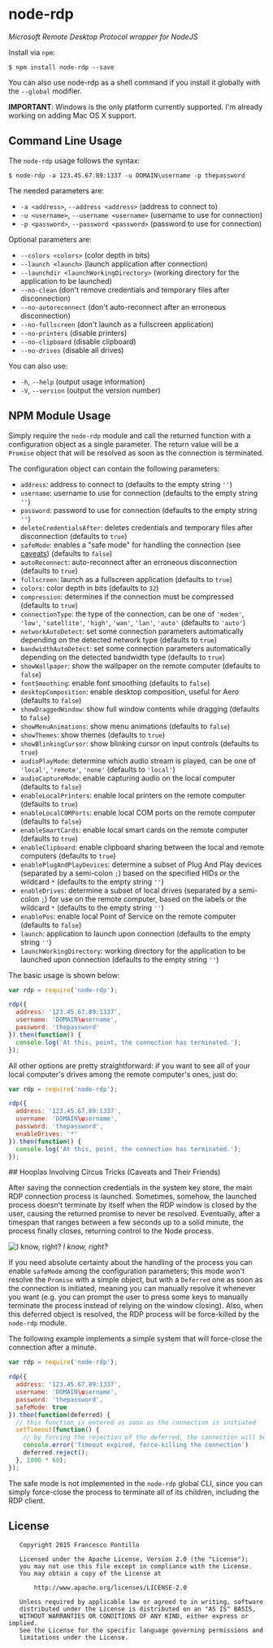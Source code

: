 node-rdp
========
_Microsoft Remote Desktop Protocol wrapper for NodeJS_

Install via `npm`:

```shell
$ npm install node-rdp --save
```

You can also use node-rdp as a shell command if you install it globally with the `--global` modifier.

**IMPORTANT**: Windows is the only platform currently supported. I'm already working on adding Mac OS X support.

## Command Line Usage

The `node-rdp` usage follows the syntax:

```shell
$ node-rdp -a 123.45.67.89:1337 -u DOMAIN\username -p thepassword
```

The needed parameters are:

*  `-a <address>`, `--address <address>` (address to connect to)
*  `-u <username>`, `--username <username>` (username to use for connection)
*  `-p <password>`, `--password <password>` (password to use for connection)

Optional parameters are:

*  `--colors <colors>` (color depth in bits)
*  `--launch <launch>` (launch application after connection)
*  `--launchdir <launchWorkingDirectory>` (working directory for the application to be launched)
*  `--no-clean` (don't remove credentials and temporary files after disconnection)
*  `--no-autoreconnect` (don't auto-reconnect after an erroneous disconnection)
*  `--no-fullscreen` (don't launch as a fullscreen application)
*  `--no-printers` (disable printers)
*  `--no-clipboard` (disable clipboard)
*  `--no-drives` (disable all drives)

You can also use:

*  `-h`, `--help` (output usage information)
*  `-V`, `--version` (output the version number)

## NPM Module Usage

Simply require the `node-rdp` module and call the returned function with a configuration object as a single parameter.
The return value will be a `Promise` object that will be resolved as soon as the connection is terminated.

The configuration object can contain the following parameters:

* `address`: address to connect to (defaults to the empty string `''`)
* `username`: username to use for connection (defaults to the empty string `''`)
* `password`: password to use for connection (defaults to the empty string `''`)
* `deleteCredentialsAfter`: deletes credentials and temporary files after disconnection (defaults to `true`)
* `safeMode`: enables a "safe mode" for handling the connection (see [caveats](#caveats)) (defaults to `false`)
* `autoReconnect`: auto-reconnect after an erroneous disconnection (defaults to `true`)
* `fullscreen`: launch as a fullscreen application (defaults to `true`)
* `colors`: color depth in bits (defaults to `32`)
* `compression`: determines if the connection must be compressed (defaults to `true`)
* `connectionType`: the type of the connection, can be one of `'modem'`, `'low'`, `'satellite'`, `'high'`, `'wan'`, `'lan'`, `'auto'` (defaults to `'auto'`)
* `networkAutoDetect`: set some connection parameters automatically depending on the detected network type (defaults to `true`)
* `bandwidthAutoDetect`: set some connection parameters automatically depending on the detected bandwidth type (defaults to `true`)
* `showWallpaper`: show the wallpaper on the remote computer (defaults to `false`)
* `fontSmoothing`: enable font smoothing (defaults to `false`)
* `desktopComposition`: enable desktop composition, useful for Aero (defaults to `false`)
* `showDraggedWindow`: show full window contents while dragging (defaults to `false`)
* `showMenuAnimations`: show menu animations (defaults to `false`)
* `showThemes`: show themes (defaults to `true`)
* `showBlinkingCursor`: show blinking cursor on input controls (defaults to `true`)
* `audioPlayMode`: determine which audio stream is played, can be one of `'local'`, `'remote'`, `'none'` (defaults to `'local'`)
* `audioCaptureMode`: enable capturing audio on the local computer (defaults to `false`)
* `enableLocalPrinters`: enable local printers on the remote computer (defaults to `true`)
* `enableLocalCOMPorts`: enable local COM ports on the remote computer (defaults to `false`)
* `enableSmartCards`: enable local smart cards on the remote computer (defaults to `true`)
* `enableClipboard`: enable clipboard sharing between the local and remote computers (defaults to `true`)
* `enablePlugAndPlayDevices`: determine a subset of Plug And Play devices (separated by a semi-colon `;`) based on the specified HIDs or the wildcard `*` (defaults to the empty string `''`)
* `enableDrives`: determine a subset of local drives (separated by a semi-colon `;`) for use on the remote computer, based on the labels or the wildcard `*` (defaults to the empty string `''`)
* `enablePos`: enable local Point of Service on the remote computer (defaults to `false`)
* `launch`: application to launch upon connection (defaults to the empty string `''`)
* `launchWorkingDirectory`: working directory for the application to be launched upon connection (defaults to the empty string `''`)

The basic usage is shown below:

```javascript
var rdp = require('node-rdp');

rdp({
  address: '123.45.67.89:1337',
  username: 'DOMAIN\username',
  password: 'thepassword'
}).then(function() {
  console.log('At this, point, the connection has terminated.');
});
```

All other options are pretty straightforward:
if you want to see all of your local computer's drives among the remote computer's ones, just do:

```javascript
var rdp = require('node-rdp');

rdp({
  address: '123.45.67.89:1337',
  username: 'DOMAIN\username',
  password: 'thepassword',
  enableDrives: '*'
}).then(function() {
  console.log('At this, point, the connection has terminated.');
});
```

<a id="caveats">
## Hooplas Involving Circus Tricks (Caveats and Their Friends)

After saving the connection credentials in the system key store, the main RDP connection process is launched.
Sometimes, somehow, the launched process doesn't terminate by itself when the RDP window is closed by the user, causing
the returned promise to never be resolved. Eventually, after a timespan that ranges between a few seconds up to a solid
minute, the process finally closes, returning control to the Node process.

![I know, right?](http://i.imgur.com/nLKkvte.gif)
_I know, right?_

If you need absolute certainty about the handling of the process you can enable `safeMode` among the configuration
parameters; this mode won't resolve the `Promise` with a simple object, but with a `Deferred` one as soon as the
connection is initiated, meaning you can manually resolve it whenever you want (e.g. you can prompt the user to press
some keys to manually terminate the process instead of relying on the window closing).
Also, when this deferred object is resolved, the RDP process will be force-killed by the `node-rdp` module.

The following example implements a simple system that will force-close the connection after a minute.

```javascript
var rdp = require('node-rdp');

rdp({
  address: '123.45.67.89:1337',
  username: 'DOMAIN\username',
  password: 'thepassword',
  safeMode: true
}).then(function(deferred) {
  // this function is entered as soon as the connection is initiated
  setTimeout(function() {
    // by forcing the rejection of the deferred, the connection will be terminated
    console.error('Timeout expired, force-killing the connection')
    deferred.reject();
  }, 1000 * 60);
});
```

The safe mode is not implemented in the `node-rdp` global CLI, since you can simply force-close the process to terminate
all of its children, including the RDP client.

## License

```
   Copyright 2015 Francesco Pontillo

   Licensed under the Apache License, Version 2.0 (the "License");
   you may not use this file except in compliance with the License.
   You may obtain a copy of the License at

       http://www.apache.org/licenses/LICENSE-2.0

   Unless required by applicable law or agreed to in writing, software
   distributed under the License is distributed on an "AS IS" BASIS,
   WITHOUT WARRANTIES OR CONDITIONS OF ANY KIND, either express or implied.
   See the License for the specific language governing permissions and
   limitations under the License.
```